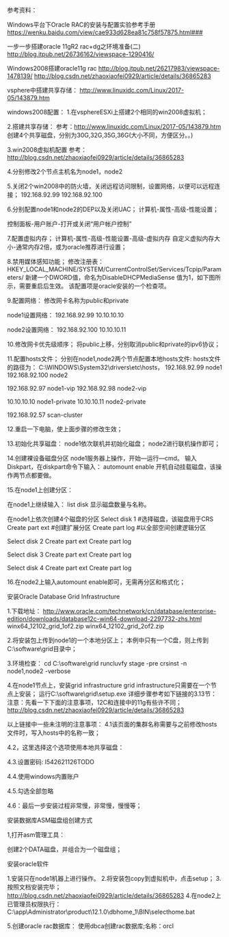 参考资料：

Windows平台下Oracle RAC的安装与配置实验参考手册
https://wenku.baidu.com/view/cae933d628ea81c758f57875.html###

一步一步搭建oracle 11gR2 rac+dg之环境准备(二)
http://blog.itpub.net/26736162/viewspace-1290416/

Windows2008搭建oracle11g rac
http://blog.itpub.net/26217983/viewspace-1478139/
http://blog.csdn.net/zhaoxiaofei0929/article/details/36865283

vsphere中搭建共享存储：
http://www.linuxidc.com/Linux/2017-05/143879.htm





windows2008配置：
1.在vsphereESXi上搭建2个相同的win2008虚拟机；

2.搭建共享存储：
参考：http://www.linuxidc.com/Linux/2017-05/143879.htm
创建4个共享磁盘，分别为30G,32G,35G,36G(大小不同，方便区分。。)

3.win2008虚拟机配置
参考：http://blog.csdn.net/zhaoxiaofei0929/article/details/36865283

4.分别修改2个节点主机名为node1，node2

5.关闭2个win2008中的防火墙，关闭远程访问限制，设置网络，以便可以远程连接；
192.168.92.99
192.168.92.100

6.分别配置node1和node2的DEP以及关闭UAC；
计算机-属性-高级-性能设置；


控制面板-用户账户-打开或关闭“用户帐户控制”


7.配置虚拟内存；
计算机-属性-高级-性能设置-高级-虚拟内存
自定义虚拟内存大小-通常内存2倍，或为oracle推荐进行设置；


8.禁用媒体感知功能；
修改注册表：
HKEY_LOCAL_MACHINE/SYSTEM/CurrentControlSet/Services/Tcpip/Parameters/
新建一个DWORD值，命名为DisableDHCPMediaSense 值为1，如下图所示，需要重启后生效。
该配置项是oracle安装的一个检查项。


9.配置网络：
修改网卡名称为public和private

node1设置网络：
192.168.92.99
10.10.10.10

node2设置网络：
192.168.92.100
10.10.10.11



10.修改网卡优先级顺序；
将public上移，分别取消public和private的ipv6协议；




11.配置hosts文件；
分别在node1,node2两个节点配置本地hosts文件:
hosts文件的路径为：
C:\WINDOWS\System32\drivers\etc\hosts，
192.168.92.99       node1
192.168.92.100     node2

192.168.92.97      node1-vip
192.168.92.98     node2-vip

10.10.10.10        node1-private
10.10.10.11       node2-private

192.168.92.57   scan-cluster



12.重启一下电脑，使上面步骤的修改生效；


13.初始化共享磁盘：
node1依次联机并初始化磁盘；
node2进行联机操作即可；



14.创建裸设备磁盘分区
node1服务器上操作，开始—运行—cmd。
输入 Diskpart，在diskpart命令下输入：
automount enable 
开机自动挂载磁盘，该操作两节点都要做。


15.在node1上创建分区：

在node1上继续输入：
list disk 显示磁盘数量与名称。

在node1上依次创建4个磁盘的分区
Select disk 1 #选择磁盘，该磁盘用于CRS
Create part ext #创建扩展分区
Create part log #以全部空间创建逻辑分区

Select disk 2
Create part ext
Create part log

Select disk 3
Create part ext
Create part log

Select disk 4
Create part ext
Create part log






16.在node2上输入automount enable即可，无需再分区和格式化；


安装Oracle Database Grid Infrastructure


1.下载地址：
http://www.oracle.com/technetwork/cn/database/enterprise-edition/downloads/database12c-win64-download-2297732-zhs.html
winx64_12102_grid_1of2.zip
winx64_12102_grid_2of2.zip

2.将安装包上传到node1的一个本地分区上；
本例中只有一个C盘，则上传到C:\software\grid目录中；

3.环境检查：
cd C:\software\grid
runcluvfy stage -pre crsinst -n node1,node2 -verbose




4.在node1节点上，安装grid infrastructure
grid infrastructure只需要在一个节点上安装；
运行C:\software\grid\setup.exe
详细步骤参考如下链接的3.13节：
注意：先看一下下面的注意事项，12C和连接中的11g有些许不同；
http://blog.csdn.net/zhaoxiaofei0929/article/details/36865283

以上链接中一些未注明的注意事项：
4.1该页面的集群名称需要与之前修改hosts文件时，写入hosts中的名称一致；



4.2，这里选择这个选项使用本地共享磁盘：


4.3.设置密码: 
l542621126TODO



4.4.使用windows内置账户



4.5.勾选全部忽略


4.6：最后一步安装过程非常慢，非常慢，慢慢等；




安装数据库ASM磁盘组创建方式

1,打开asm管理工具：


创建2个DATA磁盘，并组合为一个磁盘组；







安装oracle软件

1.安装只在node1机器上进行操作。
2.将安装包copy到虚拟机中，点击setup；
3.按照文档安装完毕；
http://blog.csdn.net/zhaoxiaofei0929/article/details/36865283
4.在node2上已管理员权限执行：
C:\app\Administrator\product\12.1.0\dbhome_1\BIN\selecthome.bat

5.创建oracle rac数据库：
使用dbca创建rac数据库;名称：orcl





